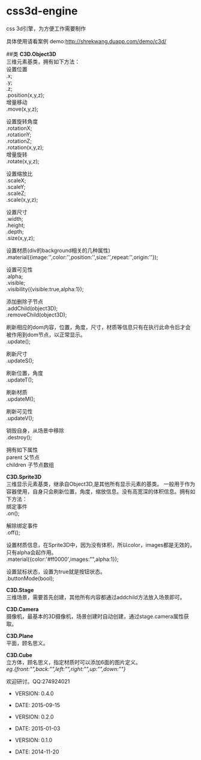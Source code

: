 css3d-engine
============

css 3d引擎，为方便工作需要制作

具体使用请看案例
demo:http://shrekwang.duapp.com/demo/c3d/


##类
**C3D.Object3D**  
三维元素基类，拥有如下方法：  
设置位置  
.x;  
.y;  
.z;  
.position(x,y,z);  
增量移动  
.move(x,y,z);  

设置旋转角度  
.rotationX;  
.rotationY;  
.rotationZ;  
.rotation(x,y,z);  
增量旋转  
.rotate(x,y,z);  

设置缩放比  
.scaleX;  
.scaleY;  
.scaleZ;  
.scale(x,y,z);  

设置尺寸  
.width;  
.height;  
.depth;  
.size(x,y,z);  

设置材质(div的background相关的几种属性)  
.material({image:'',color:'',position:'',size:'',repeat:'',origin:''});  

设置可见性  
.alpha;  
.visible;  
.visibility({visible:true,alpha:1});  

添加删除子节点  
.addChild(object3D);  
.removeChild(object3D);  

刷新相应的dom内容，位置，角度，尺寸，材质等信息只有在执行此命令后才会被作用到dom节点，以正常显示。  
.update();  

刷新尺寸  
.updateS();  

刷新位置，角度  
.updateT();  

刷新材质  
.updateM();  

刷新可见性  
.updateV();  

销毁自身，从场景中移除  
.destroy();  

拥有如下属性  
parent  父节点  
children  子节点数组  


**C3D.Sprite3D**  
三维显示元素基类，继承自Object3D,是其他所有显示元素的基类。
一般用于作为容器使用，自身只会刷新位置，角度，缩放信息。没有高宽深的体积信息。拥有如下方法：  
绑定事件  
.on();  

解除绑定事件  
.off();  

设置材质信息，在Sprite3D中，因为没有体积，所以color，images都是无效的，只有alpha会起作用。  
.material({color:'#ff0000',images:"",alpha:1});  

设置鼠标状态，设置为true就是按钮状态。  
.buttonMode(bool);  


**C3D.Stage**  
三维场景，需要首先创建，其他所有内容都通过addchild方法放入场景即可。  


**C3D.Camera**  
摄像机，最基本的3D摄像机，场景创建时自动创建，通过stage.camera属性获取。  


**C3D.Plane**  
平面，顾名思义。  


**C3D.Cube**  
立方体，顾名思义，指定材质时可以添加6面的图片定义。  
*eg.{front:"",back:"",left:"",right:"",up:"",down:""}*  


欢迎研讨。QQ:274924021  



 * VERSION: 0.4.0
 * DATE: 2015-09-15

 * VERSION: 0.2.0
 * DATE: 2015-01-03

 * VERSION: 0.1.0
 * DATE: 2014-11-20
